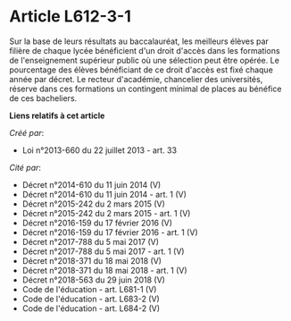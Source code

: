 # Article L612-3-1

Sur la base de leurs résultats au baccalauréat, les meilleurs élèves par filière de chaque lycée bénéficient d'un droit
d'accès dans les formations de l'enseignement supérieur public où une sélection peut être opérée. Le pourcentage des élèves
bénéficiant de ce droit d'accès est fixé chaque année par décret. Le recteur d'académie, chancelier des universités, réserve
dans ces formations un contingent minimal de places au bénéfice de ces bacheliers.

**Liens relatifs à cet article**

_Créé par_:

  - Loi n°2013-660 du 22 juillet 2013 - art. 33

_Cité par_:

  - Décret n°2014-610 du 11 juin 2014 (V)
  - Décret n°2014-610 du 11 juin 2014 - art. 1 (V)
  - Décret n°2015-242 du 2 mars 2015 (V)
  - Décret n°2015-242 du 2 mars 2015 - art. 1 (V)
  - Décret n°2016-159 du 17 février 2016 (V)
  - Décret n°2016-159 du 17 février 2016 - art. 1 (V)
  - Décret n°2017-788 du 5 mai 2017 (V)
  - Décret n°2017-788 du 5 mai 2017 - art. 1 (V)
  - Décret n°2018-371 du 18 mai 2018 (V)
  - Décret n°2018-371 du 18 mai 2018 - art. 1 (V)
  - Décret n°2018-563 du 29 juin 2018 (V)
  - Code de l'éducation - art. L681-1 (V)
  - Code de l'éducation - art. L683-2 (V)
  - Code de l'éducation - art. L684-2 (V)

